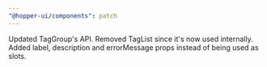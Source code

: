 ```yaml
---
"@hopper-ui/components": patch
---
```


Updated TagGroup's API. Removed TagList since it's now used internally. Added label, description and errorMessage props instead of being used as slots.
